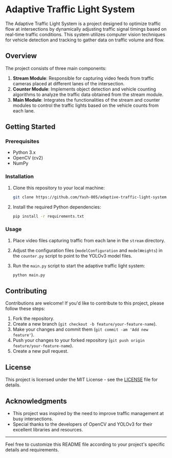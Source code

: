 # Adaptive Traffic Light System

The Adaptive Traffic Light System is a project designed to optimize traffic flow at intersections by dynamically adjusting traffic signal timings based on real-time traffic conditions. This system utilizes computer vision techniques for vehicle detection and tracking to gather data on traffic volume and flow.

## Overview

The project consists of three main components:

1. **Stream Module**: Responsible for capturing video feeds from traffic cameras placed at different lanes of the intersection.
2. **Counter Module**: Implements object detection and vehicle counting algorithms to analyze the traffic data obtained from the stream module.
3. **Main Module**: Integrates the functionalities of the stream and counter modules to control the traffic lights based on the vehicle counts from each lane.

## Getting Started

### Prerequisites

- Python 3.x
- OpenCV (cv2)
- NumPy

### Installation

1. Clone this repository to your local machine:

    ```bash
    git clone https://github.com/Yash-005/adaptive-traffic-light-system.git
    ```

2. Install the required Python dependencies:

    ```bash
    pip install -r requirements.txt
    ```

### Usage

1. Place video files capturing traffic from each lane in the `stream` directory.
2. Adjust the configuration files (`modelConfiguration` and `modelWeights`) in the `counter.py` script to point to the YOLOv3 model files.
3. Run the `main.py` script to start the adaptive traffic light system:

    ```bash
    python main.py
    ```

## Contributing

Contributions are welcome! If you'd like to contribute to this project, please follow these steps:

1. Fork the repository.
2. Create a new branch (`git checkout -b feature/your-feature-name`).
3. Make your changes and commit them (`git commit -am 'Add new feature'`).
4. Push your changes to your forked repository (`git push origin feature/your-feature-name`).
5. Create a new pull request.

## License

This project is licensed under the MIT License - see the [LICENSE](LICENSE) file for details.

## Acknowledgments

- This project was inspired by the need to improve traffic management at busy intersections.
- Special thanks to the developers of OpenCV and YOLOv3 for their excellent libraries and resources.

---

Feel free to customize this README file according to your project's specific details and requirements.
